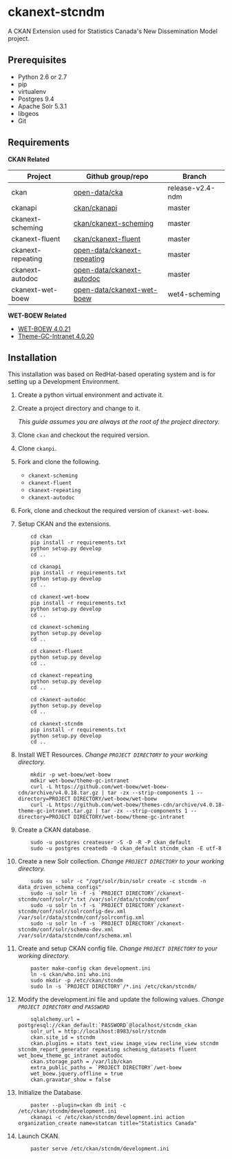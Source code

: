 # ckanext-stcndm #


A CKAN Extension used for Statistics Canada's New Dissemination Model project.

## Prerequisites ##

 - Python 2.6 or 2.7
 - pip
 - virtualenv
 - Postgres 9.4
 - Apache Solr 5.3.1
 - libgeos
 - Git

## Requirements ##

**CKAN Related**

Project | Github group/repo | Branch
------- | ----------------- | ------
ckan    | [open-data/cka](open-data/ckan "open-data/ckan") | release-v2.4-ndm
ckanapi | [ckan/ckanapi](https://github.com/ckan/ckanapi "ckan/ckanapi") | master
ckanext-scheming | [ckan/ckanext-scheming](https://github.com/ckan/ckanext-scheming "ckan/ckanext-scheming") | master
ckanext-fluent | [ckan/ckanext-fluent](https://github.com/ckan/ckanext-fluent "ckan/ckanext-fluent") | master
ckanext-repeating | [open-data/ckanext-repeating](https://github.com/open-data/ckanext-repeating "open-data/ckanext-repeating") | master
ckanext-autodoc | [open-data/ckanext-autodoc](https://github.com/open-data/ckanext-autodoc "open-data/ckanext-autodoc") | master
ckanext-wet-boew | [open-data/ckanext-wet-boew](https://github.com/open-data/ckanext-wet-boew "open-data/ckanext-wet-boew") | wet4-scheming

**WET-BOEW Related**

- [WET-BOEW 4.0.21](https://github.com/wet-boew/wet-boew-cdn/archive/v4.0.21.tar.gz "WET-BOEW 4.0.21")
- [Theme-GC-Intranet 4.0.20](https://github.com/wet-boew/themes-cdn/archive/v4.0.21-theme-gc-intranet.tar.gz "Theme-GC-Intranet 4.0.20")

## Installation ##

This installation was based on RedHat-based operating system and is for setting up a Development Environment.

1. Create a python virtual environment and activate it.
2. Create a project directory and change to it.

    *This guide assumes you are always at the root of the project directory.*
3. Clone ``ckan`` and checkout the required version.
4. Clone ``ckanpi``.
5. Fork and clone the following.

    - ``ckanext-scheming``
    - ``ckanext-fluent``
    - ``ckanext-repeating``
    - ``ckanext-autodoc``

6. Fork, clone and checkout the required version of ``ckanext-wet-boew``.
7. Setup CKAN and the extensions.

    ```
        cd ckan
        pip install -r requirements.txt
        python setup.py develop
        cd ..

        cd ckanapi
        pip install -r requirements.txt
        python setup.py develop
        cd ..

        cd ckanext-wet-boew
        pip install -r requirements.txt
        python setup.py develop
        cd ..

        cd ckanext-scheming
        python setup.py develop
        cd ..

        cd ckanext-fluent
        python setup.py develop
        cd ..

        cd ckanext-repeating
        python setup.py develop
        cd ..

        cd ckanext-autodoc
        python setup.py develop
        cd ..

        cd ckanext-stcndm
        pip install -r requirements.txt
        python setup.py develop
        cd ..
    ```

8. Install WET Resources. *Change `PROJECT DIRECTORY` to your working directory.*

    ```
        mkdir -p wet-boew/wet-boew
        mdkir wet-boew/theme-gc-intranet
        curl -L https://github.com/wet-boew/wet-boew-cdn/archive/v4.0.18.tar.gz | tar -zx --strip-components 1 --directory=PROJECT DIRECTORY/wet-boew/wet-boew
        curl -L https://github.com/wet-boew/themes-cdn/archive/v4.0.18-theme-gc-intranet.tar.gz | tar -zx --strip-components 1 --directory=PROJECT DIRECTORY/wet-boew/theme-gc-intranet
    ```

9. Create a CKAN database.

    ```
        sudo -u postgres createuser -S -D -R -P ckan_default
        sudo -u postgres createdb -O ckan_default stcndm_ckan -E utf-8
    ```

10. Create a new Solr collection. *Change `PROJECT DIRECTORY` to your working directory.*

    ```
        sudo su - solr -c "/opt/solr/bin/solr create -c stcndm -n data_driven_schema_configs"
        sudo -u solr ln -f -s `PROJECT DIRECTORY`/ckanext-stcndm/conf/solr/*.txt /var/solr/data/stcndm/conf
        sudo -u solr ln -f -s `PROJECT DIRECTORY`/ckanext-stcndm/conf/solr/solrconfig-dev.xml /var/solr/data/stcndm/conf/solrconfig.xml
        sudo -u solr ln -f -s `PROJECT DIRECTORY`/ckanext-stcndm/conf/solr/schema-dev.xml /var/solr/data/stcndm/conf/schema.xml
    ```

11. Create and setup CKAN config file. *Change `PROJECT DIRECTORY` to your working directory.*

    ```
        paster make-config ckan development.ini
        ln -s ckan/who.ini who.ini
        sudo mkdir -p /etc/ckan/stcndm
        sudo ln -s `PROJECT DIRECTORY`/*.ini /etc/ckan/stcndm/
    ```

12. Modify the development.ini file and update the following values. *Change `PROJECT DIRECTORY` and `PASSWORD`*

    ```
        sqlalchemy.url = postgresql://ckan_default:`PASSWORD`@localhost/stcndm_ckan
        solr_url = http://localhost:8983/solr/stcndm
        ckan.site_id = stcndm
        ckan.plugins = stats text_view image_view recline_view stcndm stcndm_report_generator repeating scheming_datasets fluent wet_boew_theme_gc_intranet autodoc
        ckan.storage_path = /var/lib/ckan
        extra_public_paths = `PROJECT DIRECTORY`/wet-boew
        wet_boew.jquery.offline = true
        ckan.gravatar_show = false
    ```

13. Initialize the Database.

    ```
        paster --plugin=ckan db init -c /etc/ckan/stcndm/development.ini
        ckanapi -c /etc/ckan/stcndm/development.ini action organization_create name=statcan title="Statistics Canada"
    ```

14. Launch CKAN.

    ```
        paster serve /etc/ckan/stcndm/development.ini
    ```
